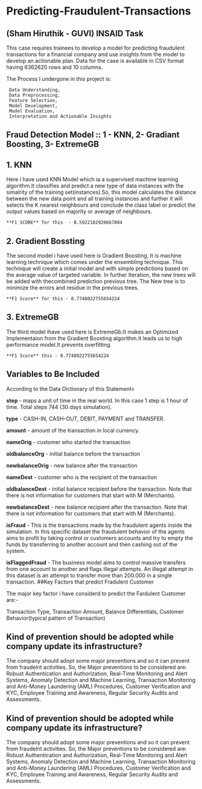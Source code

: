 # Predicting-Fraudulent-Transactions 
## (Sham Hiruthik - GUVI) INSAID Task

This case requires trainees to develop a model for predicting fraudulent transactions for a
financial company and use insights from the model to develop an actionable plan. Data for the
case is available in CSV format having 6362620 rows and 10 columns.

The Process I undergone in this project is:

     Data Understanding, 
     Data Preprocessing,
     Feature Selection, 
     Model Development, 
     Model Evaluation, 
     Interpretation and Actionable Insights   

## Fraud Detection Model :: 1 - KNN, 2- Gradiant Boosting, 3- ExtremeGB

## 1. KNN

  Here i have used KNN Model which ia a supervised machine learning algorithm.It classifies and predict a new type of data instances with the simalrity of the training set(instances).So, this model calculates the distance between the new data point and all training instances and further it will selects the K nearest neighbours and conclude the class label or predict the output values based on majority or average of neighbours. 

    **F1 SCORE** for this  - 0.5922182920667004
## 2. Gradient Bossting

The second model i have used here is Gradient Boosting, It is machine learning technique which comes under the ensembling technique. This technique will create a initial model and with simple predictions based on the average value of targeted variable. In further Iteration, the new trees will be added with thecombined prediction previous tree. The New tree is to minimize the errors and residue in the previous trees.

    **F1 Score** for this - 0.7748022755654224 
## 3. ExtremeGB

The third model ihave used here is ExtremeGb.It makes an Optimized Implementaion
from the Gradient Boosting algorithm.It leads us to high performance model.It prevents overfitting.

    **F1 Score** this - 0.7748022755654224

## Variables to Be Included

According to the Data Dictionary of this Statement<

**step** - maps a unit of time in the real world. In this case 1 step is 1 hour of time. Total steps 744 (30 days simulation).

**type** - CASH-IN, CASH-OUT, DEBIT, PAYMENT and TRANSFER.

**amount** - amount of the transaction in local currency.

**nameOrig** - customer who started the transaction

**oldbalanceOrg** - initial balance before the transaction

**newbalanceOrig** - new balance after the transaction

**nameDest** - customer who is the recipient of the transaction

**oldbalanceDest** - initial balance recipient before the transaction. Note that there is not information for customers that start with M (Merchants).

**newbalanceDest** - new balance recipient after the transaction. Note that there is not information for customers that start with M (Merchants).

**isFraud** - This is the transactions made by the fraudulent agents inside the simulation. In this specific dataset the fraudulent behavior of the agents aims to profit by taking control or customers accounts and try to empty the funds by transferring to another account and then cashing out of the system.

**isFlaggedFraud** - The business model aims to control massive transfers from one account to another and flags illegal attempts. An illegal attempt in this dataset is an attempt to transfer more than 200.000 in a single transaction.
##Key Factors that predict Fradulent Customer

The major key factor i have considerd to predict the Fardulent Customer are:-

Transaction Type, Transaction Amount, Balance Differentials, Customer Behavior(typical pattern of Transaction)

## Kind of prevention should be adopted while company update its infrastructure?

The company should adopt some major preventions and  so it can prevent from fraudelnt activities. So, the Major preventions to be considered are: Robust Authentication and Authorization, Real-Time Monitoring and Alert Systems,
Anomaly Detection and Machine Learning, Transaction Monitoring and Anti-Money Laundering (AML) Procedures, Customer Verification and KYC, Employee Training and Awareness, Regular Security Audits and Assessments.

## Kind of prevention should be adopted while company update its infrastructure?

The company should adopt some major preventions and  so it can prevent from fraudelnt activities. So, the Major preventions to be considered are: Robust Authentication and Authorization, Real-Time Monitoring and Alert Systems,
Anomaly Detection and Machine Learning, Transaction Monitoring and Anti-Money Laundering (AML) Procedures, Customer Verification and KYC, Employee Training and Awareness, Regular Security Audits and Assessments.
